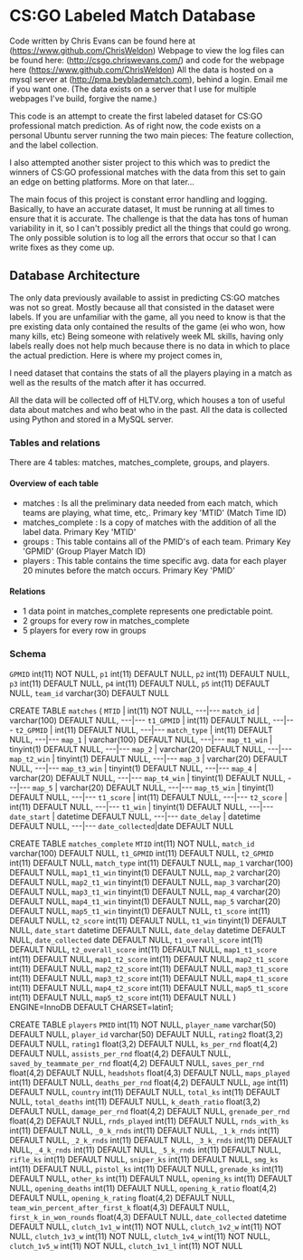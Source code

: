 # CS:GO Labeled Match Database

Code written by Chris Evans can be found here at (https://www.github.com/ChrisWeldon)
Webpage to view the log files can be found here: (http://csgo.chriswevans.com/) and code for the webpage here (https://www.github.com/ChrisWeldon)
All the data is hosted on a mysql server at (http://pma.beybladematch.com), behind a login. Email me if you want one. (The data exists on a server that I use for multiple webpages I've build, forgive the name.)

This code is an attempt to create the first labeled dataset for CS:GO professional match prediction.
As of right now, the code exists on a personal Ubuntu server running the two main pieces: The feature collection, and the label collection.

I also attempted another sister project to this which was to predict the winners of CS:GO professional matches with the data from this set to gain an edge on betting platforms. More on that later...

The main focus of this project is constant error handling and logging. Basically, to have an accurate dataset, It must be running at all times to ensure that it is accurate. The challenge is that the data has tons of human variability in it, so I can't possibly predict all the things that could go wrong. The only possible solution is to log all the errors that occur so that I can write fixes as they come up.

## Database Architecture

The only data previously available to assist in predicting CS:GO matches was not so great. Mostly because all that consisted in the dataset were labels.
If you are unfamiliar with the game, all you need to know is that the pre existing data only contained the results of the game (ei who won, how many kills, etc) Being someone with relatively week ML skills, having only labels really does not help much because there is no data in which to place the actual prediction. Here is where my project comes in,

I need dataset that contains the stats of all the players playing in a match as well as the results of the match after it has occurred.

All the data will be collected off of HLTV.org, which houses a ton of useful data about matches and who beat who in the past.
All the data is collected using Python and stored in a MySQL server.

### Tables and relations

There are 4 tables: matches, matches_complete, groups, and players.

#### Overview of each table
 - matches : Is all the preliminary data needed from each match, which teams are playing, what time, etc,. Primary key 'MTID' (Match Time ID)
 - matches_complete : Is a copy of matches with the addition of all the label data. Primary Key 'MTID'
 - groups : This table contains all of the PMID's of each team. Primary Key 'GPMID' (Group Player Match ID)
 - players : This table contains the time specific avg. data for each player 20 minutes before the match occurs. Primary Key 'PMID'

#### Relations
 - 1 data point in matches_complete represents one predictable point.
 - 2 groups for every row in matches_complete
 - 5 players for every row in groups

 ### Schema

`GPMID` int(11) NOT NULL,
`p1` int(11) DEFAULT NULL,
`p2` int(11) DEFAULT NULL,
`p3` int(11) DEFAULT NULL,
`p4` int(11) DEFAULT NULL,
`p5` int(11) DEFAULT NULL,
`team_id` varchar(30) DEFAULT NULL


CREATE TABLE `matches` (
`MTID`            | int(11) NOT NULL,
---|---
`match_id`        | varchar(100) DEFAULT NULL,
---|---
`t1_GPMID`        | int(11) DEFAULT NULL,
---|---
`t2_GPMID`        | int(11) DEFAULT NULL,
---|---
`match_type`      | int(11) DEFAULT NULL,
---|---
`map_1`           | varchar(100) DEFAULT NULL,
---|---
`map_t1_win`      | tinyint(1) DEFAULT NULL,
---|---
`map_2`           | varchar(20) DEFAULT NULL,
---|---
`map_t2_win`      | tinyint(1) DEFAULT NULL,
---|---
`map_3`           | varchar(20) DEFAULT NULL,
---|---
`map_t3_win`      | tinyint(1) DEFAULT NULL,
---|---
`map_4`           | varchar(20) DEFAULT NULL,
---|---
`map_t4_win`      | tinyint(1) DEFAULT NULL,
---|---
`map_5`           | varchar(20) DEFAULT NULL,
---|---
`map_t5_win`      | tinyint(1) DEFAULT NULL,
---|---
`t1_score`        | int(11) DEFAULT NULL,
---|---
`t2_score`        | int(11) DEFAULT NULL,
---|---
`t1_win`          | tinyint(1) DEFAULT NULL,
---|---
`date_start` | datetime DEFAULT NULL,
---|---
`date_delay` | datetime DEFAULT NULL,
---|---
`date_collected`|date DEFAULT NULL


CREATE TABLE `matches_complete`
`MTID` int(11) NOT NULL,
`match_id` varchar(100) DEFAULT NULL,
`t1_GPMID` int(11) DEFAULT NULL,
`t2_GPMID` int(11) DEFAULT NULL,
`match_type` int(11) DEFAULT NULL,
`map_1` varchar(100) DEFAULT NULL,
`map1_t1_win` tinyint(1) DEFAULT NULL,
`map_2` varchar(20) DEFAULT NULL,
`map2_t1_win` tinyint(1) DEFAULT NULL,
`map_3` varchar(20) DEFAULT NULL,
`map3_t1_win` tinyint(1) DEFAULT NULL,
`map_4` varchar(20) DEFAULT NULL,
`map4_t1_win` tinyint(1) DEFAULT NULL,
`map_5` varchar(20) DEFAULT NULL,
`map5_t1_win` tinyint(1) DEFAULT NULL,
`t1_score` int(11) DEFAULT NULL,
`t2_score` int(11) DEFAULT NULL,
`t1_win` tinyint(1) DEFAULT NULL,
`date_start` datetime DEFAULT NULL,
`date_delay` datetime DEFAULT NULL,
`date_collected` date DEFAULT NULL,
`t1_overall_score` int(11) DEFAULT NULL,
`t2_overall_score` int(11) DEFAULT NULL,
`map1_t1_score` int(11) DEFAULT NULL,
`map1_t2_score` int(11) DEFAULT NULL,
`map2_t1_score` int(11) DEFAULT NULL,
`map2_t2_score` int(11) DEFAULT NULL,
`map3_t1_score` int(11) DEFAULT NULL,
`map3_t2_score` int(11) DEFAULT NULL,
`map4_t1_score` int(11) DEFAULT NULL,
`map4_t2_score` int(11) DEFAULT NULL,
`map5_t1_score` int(11) DEFAULT NULL,
`map5_t2_score` int(11) DEFAULT NULL
) ENGINE=InnoDB DEFAULT CHARSET=latin1;


CREATE TABLE `players`
`PMID` int(11) NOT NULL,
`player_name` varchar(50) DEFAULT NULL,
`player_id` varchar(50) DEFAULT NULL,
`rating2` float(3,2) DEFAULT NULL,
`rating1` float(3,2) DEFAULT NULL,
`ks_per_rnd` float(4,2) DEFAULT NULL,
`assists_per_rnd` float(4,2) DEFAULT NULL,
`saved_by_teammate_per_rnd` float(4,2) DEFAULT NULL,
`saves_per_rnd` float(4,2) DEFAULT NULL,
`headshots` float(4,3) DEFAULT NULL,
`maps_played` int(11) DEFAULT NULL,
`deaths_per_rnd` float(4,2) DEFAULT NULL,
`age` int(11) DEFAULT NULL,
`country` int(11) DEFAULT NULL,
`total_ks` int(11) DEFAULT NULL,
`total_deaths` int(11) DEFAULT NULL,
`k_death_ratio` float(3,2) DEFAULT NULL,
`damage_per_rnd` float(4,2) DEFAULT NULL,
`grenade_per_rnd` float(4,2) DEFAULT NULL,
`rnds_played` int(11) DEFAULT NULL,
`rnds_with_ks` int(11) DEFAULT NULL,
`_0_k_rnds` int(11) DEFAULT NULL,
`_1_k_rnds` int(11) DEFAULT NULL,
`_2_k_rnds` int(11) DEFAULT NULL,
`_3_k_rnds` int(11) DEFAULT NULL,
`_4_k_rnds` int(11) DEFAULT NULL,
`_5_k_rnds` int(11) DEFAULT NULL,
`rifle_ks` int(11) DEFAULT NULL,
`sniper_ks` int(11) DEFAULT NULL,
`smg_ks` int(11) DEFAULT NULL,
`pistol_ks` int(11) DEFAULT NULL,
`grenade_ks` int(11) DEFAULT NULL,
`other_ks` int(11) DEFAULT NULL,
`opening_ks` int(11) DEFAULT NULL,
`opening_deaths` int(11) DEFAULT NULL,
`opening_k_ratio` float(4,2) DEFAULT NULL,
`opening_k_rating` float(4,2) DEFAULT NULL,
`team_win_percent_after_first_k` float(4,3) DEFAULT NULL,
`first_k_in_won_rounds` float(4,3) DEFAULT NULL,
`date_collected` datetime DEFAULT NULL,
`clutch_1v1_w` int(11) NOT NULL,
`clutch_1v2_w` int(11) NOT NULL,
`clutch_1v3_w` int(11) NOT NULL,
`clutch_1v4_w` int(11) NOT NULL,
`clutch_1v5_w` int(11) NOT NULL,
`clutch_1v1_l` int(11) NOT NULL
